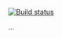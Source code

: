[![Build status](https://dev.azure.com/AppOps/App/_apis/build/status/App-WebApi-TemplatePack-CI)](https://dev.azure.com/AppOps/App/_build/latest?definitionId=3)

...
